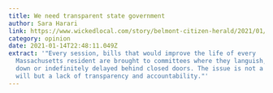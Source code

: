 ```yaml
---
title: We need transparent state government
author: Sara Harari
link: https://www.wickedlocal.com/story/belmont-citizen-herald/2021/01/14/we-need-transparent-state-government/6626549002/
category: opinion
date: 2021-01-14T22:48:11.049Z
extract: '"Every session, bills that would improve the life of every
  Massachusetts resident are brought to committees where they languish, are cut
  down or indefinitely delayed behind closed doors. The issue is not a lack of
  will but a lack of transparency and accountability."'
---
```

